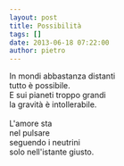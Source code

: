 ```yaml
---
layout: post
title: Possibilità
tags: []
date: 2013-06-18 07:22:00
author: pietro
---
```

In mondi abbastanza distanti<br/>tutto è possibile.<br/>E sui pianeti troppo grandi<br/>la gravità è intollerabile.<br/><br/>L'amore sta<br/>nel pulsare<br/>seguendo i neutrini<br/>solo nell'istante giusto.
